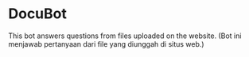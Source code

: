 # DocuBot
This bot answers questions from files uploaded on the website. (Bot ini menjawab pertanyaan dari file yang diunggah di situs web.)
